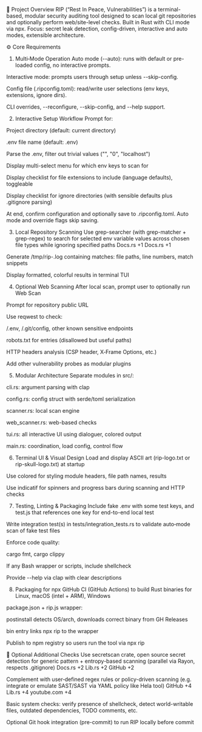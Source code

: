 🎯 Project Overview
RIP (“Rest In Peace, Vulnerabilities”) is a terminal-based, modular security auditing tool designed to scan local git repositories and optionally perform web/site-level checks. Built in Rust with CLI mode via npx. Focus: secret leak detection, config-driven, interactive and auto modes, extensible architecture.

⚙️ Core Requirements
1. Multi‑Mode Operation
Auto mode (--auto): runs with default or pre-loaded config, no interactive prompts.

Interactive mode: prompts users through setup unless --skip-config.

Config file (.ripconfig.toml): read/write user selections (env keys, extensions, ignore dirs).

CLI overrides, --reconfigure, --skip-config, and --help support.

2. Interactive Setup Workflow
Prompt for:

Project directory (default: current directory)

.env file name (default: .env)

Parse the .env, filter out trivial values ("", "0", "localhost")

Display multi-select menu for which env keys to scan for

Display checklist for file extensions to include (language defaults), toggleable

Display checklist for ignore directories (with sensible defaults plus .gitignore parsing)

At end, confirm configuration and optionally save to .ripconfig.toml. Auto mode and override flags skip saving.

3. Local Repository Scanning
Use grep-searcher (with grep-matcher + grep-regex) to search for selected env variable values across chosen file types while ignoring specified paths 
Docs.rs
+1
Docs.rs
+1

Generate /tmp/rip-<timestamp>.log containing matches: file paths, line numbers, match snippets

Display formatted, colorful results in terminal TUI

4. Optional Web Scanning
After local scan, prompt user to optionally run Web Scan

Prompt for repository public URL

Use reqwest to check:

/.env, /.git/config, other known sensitive endpoints

robots.txt for entries (disallowed but useful paths)

HTTP headers analysis (CSP header, X‑Frame Options, etc.)

Add other vulnerability probes as modular plugins

5. Modular Architecture
Separate modules in src/:

cli.rs: argument parsing with clap

config.rs: config struct with serde/toml serialization

scanner.rs: local scan engine

web_scanner.rs: web-based checks

tui.rs: all interactive UI using dialoguer, colored output

main.rs: coordination, load config, control flow

6. Terminal UI & Visual Design
Load and display ASCII art (rip-logo.txt or rip-skull-logo.txt) at startup

Use colored for styling module headers, file path names, results

Use indicatif for spinners and progress bars during scanning and HTTP checks

7. Testing, Linting & Packaging
Include fake .env with some test keys, and test.js that references one key for end-to-end local test

Write integration test(s) in tests/integration_tests.rs to validate auto‑mode scan of fake test files

Enforce code quality:

cargo fmt, cargo clippy

If any Bash wrapper or scripts, include shellcheck

Provide --help via clap with clear descriptions

8. Packaging for npx
GitHub CI (GitHub Actions) to build Rust binaries for Linux, macOS (intel + ARM), Windows

package.json + rip.js wrapper:

postinstall detects OS/arch, downloads correct binary from GH Releases

bin entry links npx rip to the wrapper

Publish to npm registry so users run the tool via npx rip

🧪 Optional Additional Checks
Use secretscan crate, open source secret detection for generic pattern + entropy-based scanning (parallel via Rayon, respects .gitignore) 
Docs.rs
+2
Lib.rs
+2
GitHub
+2

Complement with user‑defined regex rules or policy-driven scanning (e.g. integrate or emulate SAST/SAST via YAML policy like Hela tool) 
GitHub
+4
Lib.rs
+4
youtube.com
+4

Basic system checks: verify presence of shellcheck, detect world-writable files, outdated dependencies, TODO comments, etc.

Optional Git hook integration (pre-commit) to run RIP locally before commit
